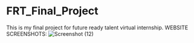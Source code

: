 # FRT_Final_Project
This is my final project for future ready talent virtual internship.
WEBSITE SCREENSHOTS:
![Screenshot (12)](https://user-images.githubusercontent.com/94754248/180513856-b3e5bebb-afe8-4c9a-a1a2-f065a8e86277.png)
